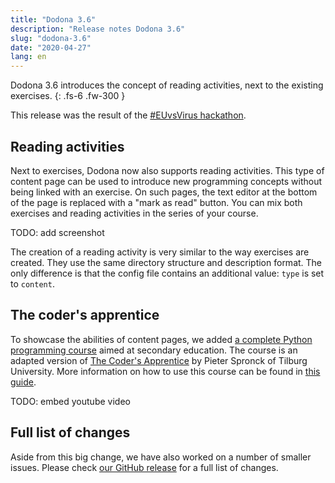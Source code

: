 ```yaml
---
title: "Dodona 3.6"
description: "Release notes Dodona 3.6"
slug: "dodona-3.6"
date: "2020-04-27"
lang: en
---
```


Dodona 3.6 introduces the concept of reading activities, next to the existing exercises.
{: .fs-6 .fw-300 }

This release was the result of the [#EUvsVirus hackathon](https://euvsvirus.org/).

## Reading activities

Next to exercises, Dodona now also supports reading activities. This type of content page can be used to introduce new programming concepts without being linked with an exercise. On such pages, the text editor at the bottom of the page is replaced with a "mark as read" button. You can mix both exercises and reading activities in the series of your course.

TODO: add screenshot

The creation of a reading activity is very similar to the way exercises are created. They use the same directory structure and description format. The only difference is that the config file contains an additional value: `type` is set to `content`.

## The coder's apprentice

To showcase the abilities of content pages, we added [a complete Python programming course](https://dodona.ugent.be/en/courses/296/) aimed at secondary education. The course is an adapted version of [The Coder's Apprentice](http://www.spronck.net/pythonbook/index.xhtml) by Pieter Spronck of Tilburg University. More information on how to use this course can be found in [this guide](TODO).

TODO: embed youtube video

## Full list of changes

Aside from this big change, we have also worked on a number of smaller issues. Please check [our GitHub release](https://github.com/dodona-edu/dodona/releases/tag/3.6) for a full list of changes.
